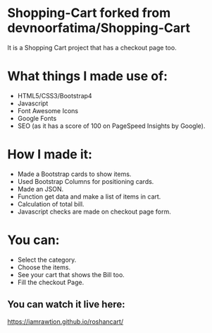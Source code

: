 # Shopping-Cart forked from devnoorfatima/Shopping-Cart
It is a Shopping Cart project that has a checkout page too.

# What things I made use of:

* HTML5/CSS3/Bootstrap4
* Javascript
* Font Awesome Icons
* Google Fonts
* SEO (as it has a score of 100 on PageSpeed Insights by Google).

# How I made it:

* Made a Bootstrap cards to show items.
* Used Bootstrap Columns for positioning cards.
* Made an JSON.
* Function get data and make a list of items in cart.
* Calculation of total bill.
* Javascript checks are made on checkout page form.

# You can:

* Select the category.
* Choose the items.
* See your cart that shows the Bill too.
* Fill the checkout Page.

## You can watch it live here:
https://iamrawtion.github.io/roshancart/
